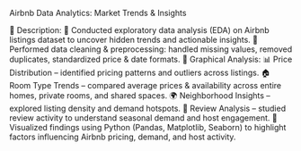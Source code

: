Airbnb Data Analytics: Market Trends & Insights

📝 Description:
🔹 Conducted exploratory data analysis (EDA) on Airbnb listings dataset to uncover hidden trends and actionable insights.
🔹 Performed data cleaning & preprocessing: handled missing values, removed duplicates, standardized price & date formats.
🔹 Graphical Analysis:
📊 Price Distribution – identified pricing patterns and outliers across listings.
🏠 Room Type Trends – compared average prices & availability across entire homes, private rooms, and shared spaces.
🌍 Neighborhood Insights – explored listing density and demand hotspots.
📅 Review Analysis – studied review activity to understand seasonal demand and host engagement.
🔹 Visualized findings using Python (Pandas, Matplotlib, Seaborn) to highlight factors influencing Airbnb pricing, demand, and host activity.

